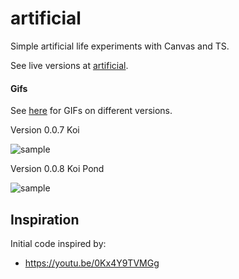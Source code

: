 # artificial

Simple artificial life experiments with Canvas and TS.

See live versions at [artificial](https://pablorosales.github.io/artificial/).

#### Gifs

See [here](./samples) for GIFs on different versions.

Version 0.0.7 Koi

![sample](./samples/v.0.0.7-koi.gif)

Version 0.0.8 Koi Pond

![sample](./samples/v.0.0.8-koi-pond.gif)

## Inspiration

Initial code inspired by:

* https://youtu.be/0Kx4Y9TVMGg

